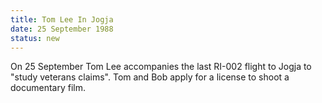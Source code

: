 ```yaml
---
title: Tom Lee In Jogja
date: 25 September 1988 
status: new
---
```


On 25 September Tom Lee accompanies the last RI-002 flight to Jogja to
"study veterans claims". Tom and Bob apply for a license to shoot a
documentary film.
